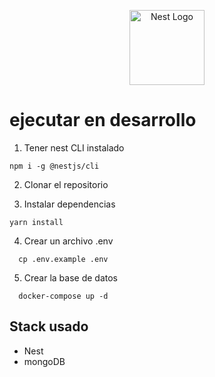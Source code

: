 <p align="center">
  <a href="http://nestjs.com/" target="blank"><img src="https://nestjs.com/img/logo-small.svg" width="120" alt="Nest Logo" /></a>
</p>

[circleci-image]: https://img.shields.io/circleci/build/github/nestjs/nest/master?token=abc123def456
[circleci-url]: https://circleci.com/gh/nestjs/nest

 # ejecutar en desarrollo
 1. Tener nest CLI instalado
 ```
 npm i -g @nestjs/cli
 ```
  2. Clonar el repositorio
  
  3. Instalar dependencias
  ```
  yarn install
  ```
 4. Crear un archivo .env
  ```
    cp .env.example .env
  ``` 
  5. Crear la base de datos
  ```
    docker-compose up -d
  ```
  

  ## Stack usado
  - Nest
  - mongoDB